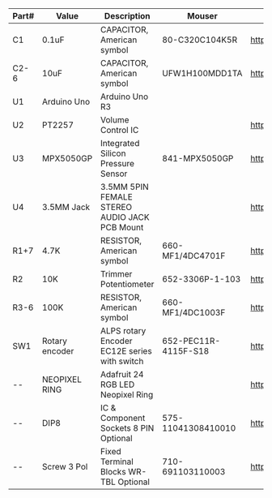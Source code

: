 | Part# | Value          | Description                                  | Mouser                 | Amazon                                  |
| ----- | -------------- | -------------------------------------------- | ---------------------- | ----------------------------------------|
| C1    | 0.1uF          | CAPACITOR, American symbol                   | 80-C320C104K5R         | https://www.amazon.com/dp/B007SVHFXO    |
| C2-6  | 10uF           | CAPACITOR, American symbol                   | UFW1H100MDD1TA         | https://www.amazon.com/dp/B007SVHFXO    |
| U1    | Arduino Uno    | Arduino Uno R3                               |                        |                                         |
| U2    | PT2257         | Volume Control IC                            |                        | https://www.amazon.com/dp/B082FMSNQG    |
| U3    | MPX5050GP      | Integrated Silicon Pressure Sensor           | 841-MPX5050GP          | https://www.amazon.com/dp/B005T5KNDK    |
| U4    | 3.5MM Jack     | 3.5MM 5PIN FEMALE STEREO AUDIO JACK PCB Mount|                        | https://www.amazon.com/dp/B07MVW8PQN    |
| R1+7  | 4.7K           | RESISTOR, American symbol                    | 660-MF1/4DC4701F       | https://www.amazon.com/dp/B003UC4FSS    |
| R2    | 10K            | Trimmer Potentiometer                        | 652-3306P-1-103        | https://www.amazon.com/dp/B00SWK15KE    |
| R3-6  | 100K           | RESISTOR, American symbol                    | 660-MF1/4DC1003F       | https://www.amazon.com/dp/B003UC4FSS    |
| SW1   | Rotary encoder | ALPS rotary Encoder EC12E series with switch | 652-PEC11R-4115F-S18   | https://www.amazon.com/dp/B0197X1UZY    |
| --    | NEOPIXEL RING  | Adafruit 24 RGB LED Neopixel Ring            |                        | https://www.amazon.com/dp/B00K9M3WXG    |
| --    | DIP8           | IC & Component Sockets 8 PIN Optional        | 575-11041308410010     | https://www.amazon.com/dp/B07H3V9DSF    |
| --    | Screw 3 Pol    | Fixed Terminal Blocks WR-TBL Optional        | 710-691103110003       | https://www.amazon.com/dp/B06ZYN7R2B    |
